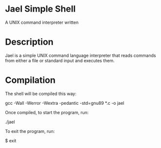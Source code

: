 # Jael Simple Shell


A UNIX command interpreter written 

# Description

 
Jael is a simple UNIX command language interpreter that reads commands from either a file or standard input and executes them.

# Compilation


The shell will be compiled this way:

gcc -Wall -Werror -Wextra -pedantic -std=gnu89 *.c -o jael

Once compiled, to start the program, run:

./jael

To exit the program, run:

$ exit
